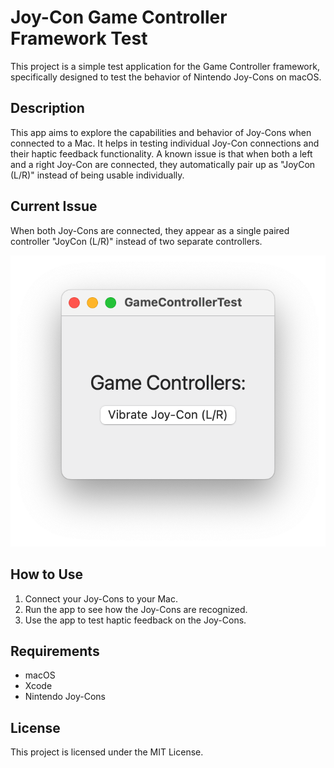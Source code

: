 # Joy-Con Game Controller Framework Test

This project is a simple test application for the Game Controller framework, specifically designed to test the behavior of Nintendo Joy-Cons on macOS.

## Description

This app aims to explore the capabilities and behavior of Joy-Cons when connected to a Mac. It helps in testing individual Joy-Con connections and their haptic feedback functionality. A known issue is that when both a left and a right Joy-Con are connected, they automatically pair up as "JoyCon (L/R)" instead of being usable individually.

## Current Issue

When both Joy-Cons are connected, they appear as a single paired controller "JoyCon (L/R)" instead of two separate controllers.

![Screenshot of the issue](GameControllerTest.png)

## How to Use

1. Connect your Joy-Cons to your Mac.
2. Run the app to see how the Joy-Cons are recognized.
3. Use the app to test haptic feedback on the Joy-Cons.

## Requirements

- macOS
- Xcode
- Nintendo Joy-Cons

## License

This project is licensed under the MIT License.

